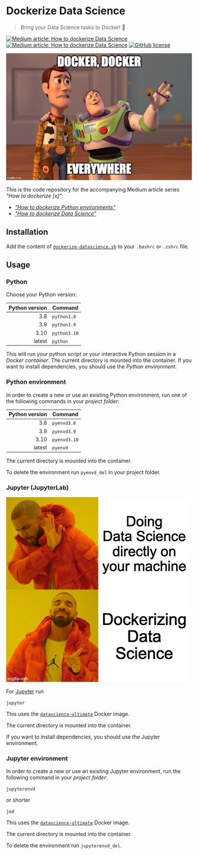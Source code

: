 # Dockerize Data Science

> Bring your Data Science tasks to Docker! :whale:

[![Medium article: How to dockerize Data Science](https://img.shields.io/badge/Medium%20article-How%20to%20dockerize%20python%20environments-black)](https://franzdiebold.medium.com/how-to-dockerize-python-environments-ce8d2ce7bf32)
[![Medium article: How to dockerize Data Science](https://img.shields.io/badge/Medium%20article-How%20to%20dockerize%20Data%20Science-black)](https://franzdiebold.medium.com/how-to-dockerize-data-science-dd396962a0f)
[![GitHub license](https://img.shields.io/github/license/FranzDiebold/dockerize-datascience)](./LICENSE)

!["Docker, Docker everywhere" meme](img/docker-everywhere-meme.jpg)

This is the code repository for the accompanying Medium article series _"How to dockerize [x]"_:

- [_"How to dockerize Python environments"_](https://franzdiebold.medium.com/how-to-dockerize-python-environments-ce8d2ce7bf32)
- [_"How to dockerize Data Science"_](https://franzdiebold.medium.com/how-to-dockerize-data-science-dd396962a0f)

## Installation

Add the content of [`dockerize-datascience.sh`](dockerize-datascience.sh) to your `.bashrc` or `.zshrc` file.

## Usage

### Python

Choose your Python version:

| Python version | Command      |
| -------------: | ------------ |
|            3.8 | `python3.8`  |
|            3.9 | `python3.9`  |
|           3.10 | `python3.10` |
|         latest | `python`     |

This will run your python script or your interactive Python session in a _Docker container_. The current directory is mounted into the container.
If you want to install dependencies, you should use the _Python environment_.

### Python environment

In order to create a new or use an existing Python environment, run one of the following commands in your _project folder_:

| Python version | Command      |
| -------------: | ------------ |
|            3.8 | `pyenvd3.8`  |
|            3.9 | `pyenvd3.9`  |
|           3.10 | `pyenvd3.10` |
|         latest | `pyenvd`     |

The current directory is mounted into the container.

To delete the environment run `pyenvd_del` in your project folder.

### Jupyter (JupyterLab)

!["Dockerizing Data Science" meme](img/dockerizing-data-science-meme.jpg)

For [Jupyter](https://jupyter.org/) run

```shell
jupyter
```

This uses the [`datascience-ultimate`](https://github.com/FranzDiebold/docker-datascience-ultimate) Docker image.

The current directory is mounted into the container.

If you want to install dependencies, you should use the Jupyter environment.

### Jupyter environment

In order to create a new or use an existing Jupyter environment, run the following command in your _project folder_:

```shell
jupyterenvd
```

or shorter

```shell
jed
```

This uses the [`datascience-ultimate`](https://github.com/FranzDiebold/docker-datascience-ultimate) Docker image.

The current directory is mounted into the container.

To delete the environment run `jupyterenvd_del`.
